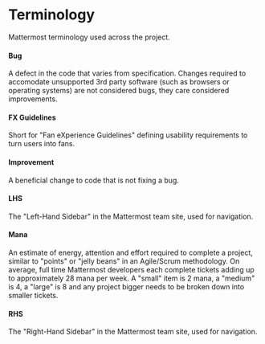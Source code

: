 # Terminology 

Mattermost terminology used across the project. 

#### Bug

A defect in the code that varies from specification. Changes required to accomodate unsupported 3rd party software (such as browsers or operating systems) are not considered bugs, they care considered improvements. 

#### FX Guidelines

Short for "Fan eXperience Guidelines" defining usability requirements to turn users into fans.

#### Improvement 

A beneficial change to code that is not fixing a bug. 

#### LHS

The "Left-Hand Sidebar" in the Mattermost team site, used for navigation.

#### Mana

An estimate of energy, attention and effort required to complete a project, similar to "points" or "jelly beans" in an Agile/Scrum methodology. On average, full time Mattermost developers each complete tickets adding up to approximately 28 mana per week. A "small" item is 2 mana, a "medium" is 4, a "large" is 8 and any project bigger needs to be broken down into smaller tickets. 

#### RHS

The "Right-Hand Sidebar" in the Mattermost team site, used for navigation.

